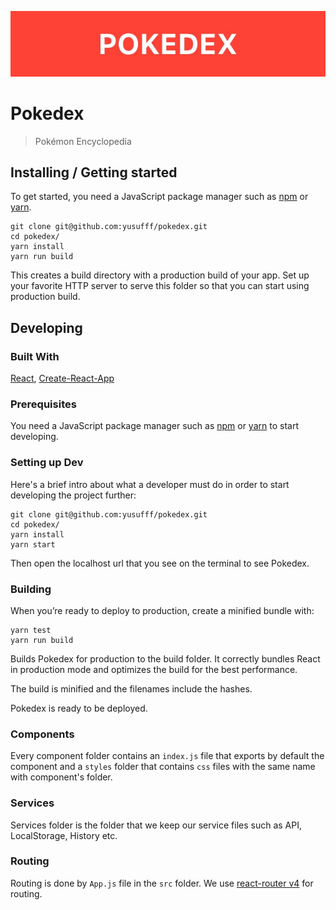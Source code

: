 ![Pokedex](https://github.com/yusufff/pokedex/blob/master/art.jpg?raw=true)

# Pokedex
> Pokémon Encyclopedia

## Installing / Getting started

To get started, you need a JavaScript package manager such as [npm](https://www.npmjs.com/) or [yarn](https://yarnpkg.com/).

```shell
git clone git@github.com:yusufff/pokedex.git
cd pokedex/
yarn install
yarn run build
```

This creates a build directory with a production build of your app. Set up your favorite HTTP server to serve this folder so that you can start using production build.

## Developing

### Built With

[React](https://github.com/facebook/react), [Create-React-App](https://github.com/facebook/create-react-app)

### Prerequisites

You need a JavaScript package manager such as [npm](https://www.npmjs.com/) or [yarn](https://yarnpkg.com/) to start developing.


### Setting up Dev

Here's a brief intro about what a developer must do in order to start developing
the project further:

```shell
git clone git@github.com:yusufff/pokedex.git
cd pokedex/
yarn install
yarn start
```

Then open the localhost url that you see on the terminal to see Pokedex.

### Building

When you’re ready to deploy to production, create a minified bundle with:

```shell
yarn test
yarn run build
```

Builds Pokedex for production to the build folder.
It correctly bundles React in production mode and optimizes the build for the best performance.

The build is minified and the filenames include the hashes.

Pokedex is ready to be deployed.

### Components

Every component folder contains an `index.js` file that exports by default the component and a `styles` folder that contains `css` files with the same name with component's folder.

### Services

Services folder is the folder that we keep our service files such as API, LocalStorage, History etc.

### Routing

Routing is done by `App.js` file in the `src` folder. We use [react-router v4](https://github.com/ReactTraining/react-router) for routing.
